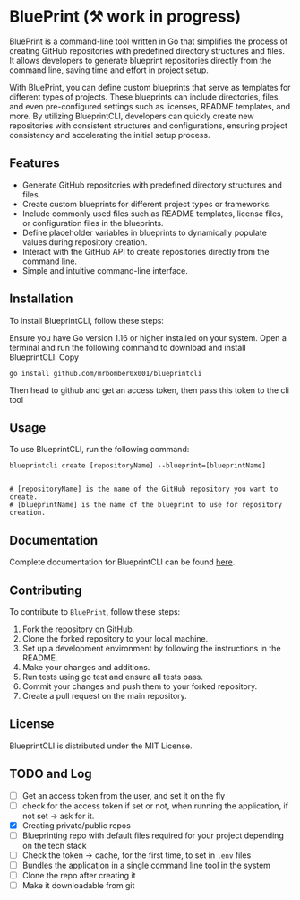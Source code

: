 # BluePrint (⚒ work in progress)

BluePrint is a command-line tool written in Go that simplifies the process of creating GitHub repositories with predefined directory structures and files. It allows developers to generate blueprint repositories directly from the command line, saving time and effort in project setup.

With BluePrint, you can define custom blueprints that serve as templates for different types of projects. These blueprints can include directories, files, and even pre-configured settings such as licenses, README templates, and more. By utilizing BlueprintCLI, developers can quickly create new repositories with consistent structures and configurations, ensuring project consistency and accelerating the initial setup process.

## Features

- Generate GitHub repositories with predefined directory structures and files.
- Create custom blueprints for different project types or frameworks.
- Include commonly used files such as README templates, license files, or configuration files in the blueprints.
- Define placeholder variables in blueprints to dynamically populate values during repository creation.
- Interact with the GitHub API to create repositories directly from the command line.
- Simple and intuitive command-line interface.

## Installation

To install BlueprintCLI, follow these steps:

Ensure you have Go version 1.16 or higher installed on your system.
Open a terminal and run the following command to download and install BlueprintCLI:
Copy

```
go install github.com/mrbomber0x001/blueprintcli
```

Then head to github and get an access token, then pass this token to the cli tool

## Usage

To use BlueprintCLI, run the following command:

```
blueprintcli create [repositoryName] --blueprint=[blueprintName]


# [repositoryName] is the name of the GitHub repository you want to create.
# [blueprintName] is the name of the blueprint to use for repository creation.
```
## Documentation

Complete documentation for BlueprintCLI can be found <a href="#">here</a>.

## Contributing

To contribute to `BluePrint`, follow these steps:

1. Fork the repository on GitHub.
2. Clone the forked repository to your local machine.
3. Set up a development environment by following the instructions in the README.
4. Make your changes and additions.
5. Run tests using go test and ensure all tests pass.
6. Commit your changes and push them to your forked repository.
7. Create a pull request on the main repository.

## License

BlueprintCLI is distributed under the MIT License.

## TODO and Log
- [ ] Get an access token from the user, and set it on the fly
- [ ] check for the access token if set or not, when running the application, if not set -> ask for it.
- [x] Creating private/public repos
- [ ] Blueprinting repo with default files required for your project depending on the tech stack
- [ ] Check the token -> cache, for the first time, to set in `.env` files
- [ ] Bundles the application in a single command line tool in the system
- [ ] Clone the repo after creating it
- [ ] Make it downloadable from git
